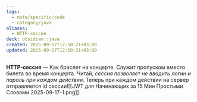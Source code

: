 ```yaml
---
tags:
  - note/specific/code
  - category/java
aliases:
  - HTTP-сессия
deck: obsidian::java
created: 2025-09-17T12:50:21+03:00
updated: 2025-09-17T12:50:21+03:00
---
```


**HTTP-сессия**
—
Как браслет на концерте. Служит пропуском вместо билета во время концерта. Читай, *сессия позволяет не вводить логин и пароль при каждом действии*.
Теперь при каждом действии на сервер отправляется id сессии![[JWT для Начинающих за 15 Мин Простыми Словами 2025-09-17-1.png]]
